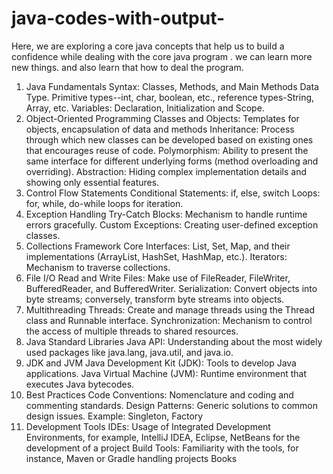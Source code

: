 # java-codes-with-output-
Here, we are exploring a core java concepts that help us to build a confidence while dealing with the core java program . we can learn more new things. and also learn that how to deal the program.

1. Java Fundamentals
Syntax: Classes, Methods, and Main Methods
Data Type. Primitive types--int, char, boolean, etc., reference types-String, Array, etc.
Variables: Declaration, Initialization and Scope.
2. Object-Oriented Programming
Classes and Objects: Templates for objects, encapsulation of data and methods
Inheritance: Process through which new classes can be developed based on existing ones that encourages reuse of code.
Polymorphism: Ability to present the same interface for different underlying forms (method overloading and overriding).
Abstraction: Hiding complex implementation details and showing only essential features.
3. Control Flow Statements
Conditional Statements: if, else, switch
Loops: for, while, do-while loops for iteration.
4. Exception Handling
Try-Catch Blocks: Mechanism to handle runtime errors gracefully.
Custom Exceptions: Creating user-defined exception classes.
5. Collections Framework
Core Interfaces: List, Set, Map, and their implementations (ArrayList, HashSet, HashMap, etc.).
Iterators: Mechanism to traverse collections.
6. File I/O
Read and Write Files: Make use of FileReader, FileWriter, BufferedReader, and BufferedWriter.
Serialization: Convert objects into byte streams; conversely, transform byte streams into objects.
7. Multithreading
Threads: Create and manage threads using the Thread class and Runnable interface.
Synchronization: Mechanism to control the access of multiple threads to shared resources.
8. Java Standard Libraries
Java API: Understanding about the most widely used packages like java.lang, java.util, and java.io.
9. JDK and JVM
Java Development Kit (JDK): Tools to develop Java applications.
Java Virtual Machine (JVM): Runtime environment that executes Java bytecodes.
10. Best Practices
Code Conventions: Nomenclature and coding and commenting standards.
Design Patterns: Generic solutions to common design issues. Example: Singleton, Factory
11. Development Tools
IDEs: Usage of Integrated Development Environments, for example, IntelliJ IDEA, Eclipse, NetBeans for the development of a project
Build Tools: Familiarity with the tools, for instance, Maven or Gradle handling projects
Books
